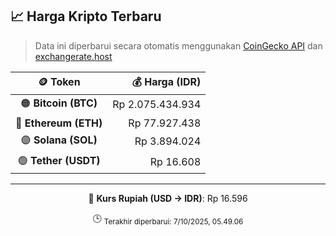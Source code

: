 

<!-- HARGA_KRIPTO -->
## 📈 Harga Kripto Terbaru

> Data ini diperbarui secara otomatis menggunakan [CoinGecko API](https://www.coingecko.com/) dan [exchangerate.host](https://exchangerate.host/)

<div align="center">

| 🪙 Token | 💰 Harga (IDR) |
|:------:|---------------:|
| 🟠 **Bitcoin (BTC)**   | Rp 2.075.434.934 |
| 🔵 **Ethereum (ETH)**  | Rp 77.927.438 |
| 🟣 **Solana (SOL)**    | Rp 3.894.024 |
| 🟢 **Tether (USDT)**   | Rp 16.608 |

---

💱 **Kurs Rupiah (USD → IDR)**: Rp 16.596

🕒 <sub>Terakhir diperbarui: 7/10/2025, 05.49.06</sub>

</div>
<!-- /HARGA_KRIPTO -->
